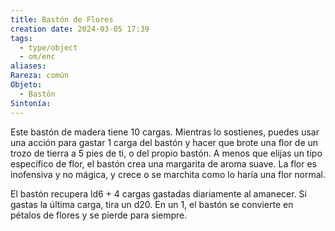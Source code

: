 ```yaml
---
title: Bastón de Flores
creation date: 2024-03-05 17:39
tags:
  - type/object
  - om/enc
aliases: 
Rareza: común
Objeto:
  - Bastón
Sintonía:
---
```

Este bastón de madera tiene 10 cargas. Mientras lo sostienes, puedes usar una acción para gastar 1 carga del bastón y hacer que brote una flor de un trozo de tierra a 5 pies de ti, o del propio bastón. A menos que elijas un tipo específico de flor, el bastón crea una margarita de aroma suave. La flor es inofensiva y no mágica, y crece o se marchita como lo haría una flor normal.

El bastón recupera ld6 + 4 cargas gastadas diariamente al amanecer. Si gastas la última carga, tira un d20. En un 1, el bastón se convierte en pétalos de flores y se pierde para siempre.